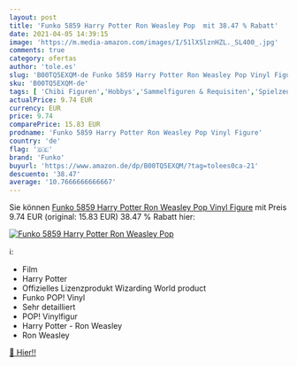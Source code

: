 ```yaml
---
layout: post
title: 'Funko 5859 Harry Potter Ron Weasley Pop  mit 38.47 % Rabatt'
date: 2021-04-05 14:39:15
image: 'https://m.media-amazon.com/images/I/51lXSlznHZL._SL400_.jpg'
comments: true
category: ofertas
author: 'tole.es'
slug: 'B00TQ5EXQM-de Funko 5859 Harry Potter Ron Weasley Pop Vinyl Figure'
sku: 'B00TQ5EXQM-de'
tags: [ 'Chibi Figuren','Hobbys','Sammelfiguren & Requisiten','Spielzeug','funko', ]
actualPrice: 9.74 EUR
currency: EUR
price: 9.74
comparePrice: 15.83 EUR
prodname: 'Funko 5859 Harry Potter Ron Weasley Pop Vinyl Figure'
country: 'de'
flag: '🇩🇪'
brand: 'Funko'
buyurl: 'https://www.amazon.de/dp/B00TQ5EXQM/?tag=tolees0ca-21'
descuento: '38.47'
average: '10.7666666666667'
---
```


Sie können [Funko 5859 Harry Potter Ron Weasley Pop Vinyl Figure](https://www.amazon.de/dp/B00TQ5EXQM/?tag=tolees0ca-21) mit Preis 9.74 EUR (original: 15.83 EUR) 38.47 % Rabatt hier:

[![Funko 5859 Harry Potter Ron Weasley Pop ](https://m.media-amazon.com/images/I/51lXSlznHZL._SL400_.jpg)](https://www.amazon.de/dp/B00TQ5EXQM/?tag=tolees0ca-21)

ℹ️:

- Film
- Harry Potter
- Offizielles Lizenzprodukt Wizarding World product
- Funko POP! Vinyl
- Sehr detailliert
- POP! Vinylfigur
- Harry Potter - Ron Weasley
- Ron Weasley

[🛒 Hier!!](https://www.amazon.de/dp/B00TQ5EXQM/?tag=tolees0ca-21)
